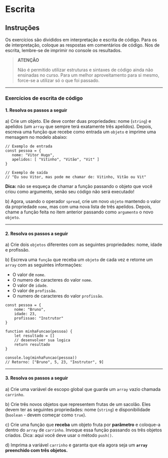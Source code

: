 
# Escrita

## Instruções

Os exercícios são divididos em interpretação e escrita de código. Para os de interpretação, coloque as respostas em comentários de código. Nos de escrita, lembre-se de imprimir no console os resultados.

> **ATENÇÃO**
> 
> Não é permitido utilizar estruturas e sintaxes de código ainda não ensinadas no curso. Para um melhor aproveitamento para si mesmo, force-se a utilizar só o que foi passado.

---

### Exercícios de escrita de código

#### 1. Resolva os passos a seguir

a) Crie um objeto. Ele deve conter duas propriedades: nome (`string`) e apelidos (um `array` que sempre terá exatamente três apelidos). Depois, escreva uma função que recebe como entrada um `objeto` e imprime uma mensagem no modelo abaixo: 

```
// Exemplo de entrada
const pessoa = {
   nome: "Vitor Hugo", 
   apelidos: [ "Vitinho", "Vitão", "Vit" ]
}

// Exemplo de saída
// "Eu sou Vitor, mas pode me chamar de: Vitinho, Vitão ou Vit"
```
**Dica:** não se esqueça de chamar a função passando o objeto que você criou como argumento, senão seu código não será executado!

b) Agora, usando o operador `spread`, crie um novo `objeto` mantendo o valor da propriedade `nome`, mas com uma nova lista de três apelidos. Depois, chame a função feita no item anterior passando como `argumento` o novo `objeto`.

---

#### 2. Resolva os passos a seguir

a) Crie dois `objetos` diferentes com as seguintes propriedades: nome, idade e profissão. 

b) Escreva uma `função` que receba um `objeto` de cada vez e retorne um `array` com as seguintes informações:

- O valor de `nome`.
- O numero de caracteres do valor `nome`.
- O valor de `idade`.
- O valor de `profissão`.
- O numero de caracteres do valor `profissão`.

```
const pessoa = {
	nome: "Bruno", 
	idade: 23, 
	profissao: "Instrutor"
}

function minhaFuncao(pessoa) {
	let resultado = []
	// desenvolver sua logica
	return resultado
}

console.log(minhaFuncao(pessoa))
// Retorno: ["Bruno", 5, 23, "Instrutor", 9]
```

---

#### 3. Resolva os passos a seguir

a) Crie uma variável de escopo global que guarde um `array` vazio chamada `carrinho`.

b) Crie três novos objetos que representem frutas de um sacolão. Eles devem ter as seguintes propriedades: nome (`string`) e disponibilidade (`boolean` - devem começar como `true`).

c) Crie uma função que **receba** um objeto fruta por **parâmetro** e coloque-a dentro do `array` de `carrinho`. Invoque essa função passando os três objetos criados. Dica: aqui você deve usar o método `push()`.

d) Imprima a variável `carrinho` e garanta que ela agora seja um **`array` preenchido com três objetos.**
